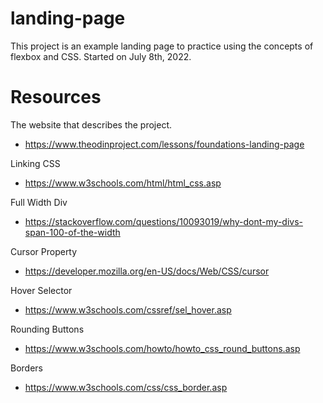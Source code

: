 # landing-page
This project is an example landing page to practice using the concepts of flexbox and CSS. Started on July 8th, 2022.

# Resources
The website that describes the project.
- https://www.theodinproject.com/lessons/foundations-landing-page

Linking CSS
- https://www.w3schools.com/html/html_css.asp

Full Width Div
- https://stackoverflow.com/questions/10093019/why-dont-my-divs-span-100-of-the-width

Cursor Property
- https://developer.mozilla.org/en-US/docs/Web/CSS/cursor

Hover Selector
- https://www.w3schools.com/cssref/sel_hover.asp

Rounding Buttons 
- https://www.w3schools.com/howto/howto_css_round_buttons.asp

Borders
- https://www.w3schools.com/css/css_border.asp